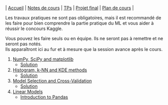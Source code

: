 | [Accueil](index.md) | [Notes de cours](notes-de-cours.md) | [TPs](travaux-pratiques.md) | [Projet final](projet-final.md) | [Plan de cours](plan-de-cours.md) |

Les travaux pratiques ne sont pas obligatoires, mais il est recommandé de les faire pour bien comprendre la partie pratique du ML et vous aider à réussir le concours Kaggle.

Vous pouvez les faire seuls ou en équipe. Ils ne seront pas à remettre et ne seront pas notés.  
Ils apparaîtront ici au fur et à mesure que la session avance après le cours.

1. [NumPy, SciPy and matplotlib](https://colab.research.google.com/drive/1loNALZph2WrseXNo8JMhLWZmHlETTiKK?usp=sharing)
   * [Solution](https://colab.research.google.com/drive/11M48TE77PHHPhWt2oDxnFnoIK7GK8lDr?usp=sharing)
2. [Histogram, k-NN and KDE methods](https://colab.research.google.com/drive/1cAMyugnReY-pTO12SnvkQE1a3JEEiHw7?usp=sharing)
   * [Solution](https://colab.research.google.com/drive/1HYt0JbRq6emmDMTYTU4eDoJZwLv05ymv?usp=sharing)
3. [Model Selection and Cross-Validation](https://colab.research.google.com/drive/1iqs7SHbDF6pY2DkoU6EceQg1wIkRe3dt?usp=sharing)
   * [Solution](https://colab.research.google.com/drive/1SFWrmbJcdCoeLrkSGyQ8BEopcsNVu0zz?usp=sharing)
4. [Linear Models](https://colab.research.google.com/drive/15R-pDM828uK-VhJmzLvrXJ5NAlCW3jQG?usp=sharing)
   * [Introduction to Pandas](https://pandas.pydata.org/pandas-docs/stable/user_guide/10min.html)
